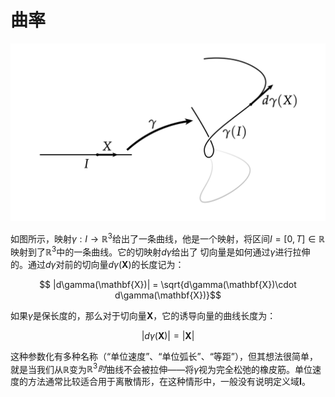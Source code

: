 # 曲率

![](../../image/ch3/ch3.3_1.png)

如图所示，映射$\gamma: I \rightarrow \mathbb{R}^3$给出了一条曲线，他是一个映射，将区间$I = [0, T] \in \mathbb{R}$映射到了$\mathbb{R}^3$中的一条曲线。它的切映射$d\gamma$给出了 切向量是如何通过$\gamma$进行拉伸的。通过$d\gamma$对前的切向量$d\gamma(\mathbf{X})$的长度记为：

$$ |d\gamma(\mathbf{X})| = \sqrt{d\gamma(\mathbf{X})\cdot d\gamma(\mathbf{X})}$$

如果$\gamma$是保长度的，那么对于切向量$\mathbf{X}$，它的诱导向量的曲线长度为：

$$ |d\gamma(\mathbf{X})|  = |\mathbf{X}| $$

这种参数化有多种名称（“单位速度”、“单位弧长”、“等距”），但其想法很简单，就是当我们从$\mathbb{R}$变为$\mathbb{R}^3时$曲线不会被拉伸——将$\gamma$视为完全松弛的橡皮筋。单位速度的方法通常比较适合用于离散情形，在这种情形中，一般没有说明定义域$\mathbf{I}$。



